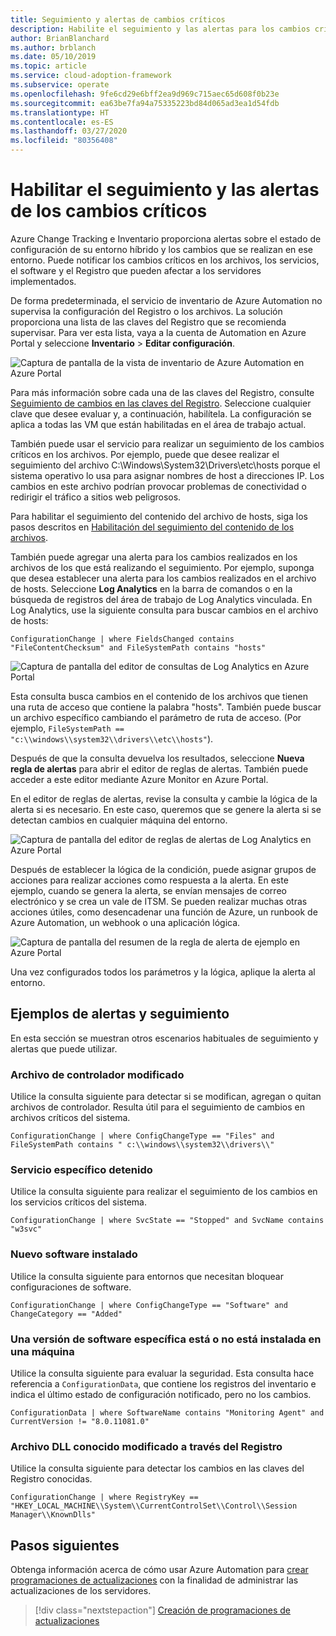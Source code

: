 ```yaml
---
title: Seguimiento y alertas de cambios críticos
description: Habilite el seguimiento y las alertas para los cambios críticos en su entorno híbrido con Azure Change Tracking e Inventario.
author: BrianBlanchard
ms.author: brblanch
ms.date: 05/10/2019
ms.topic: article
ms.service: cloud-adoption-framework
ms.subservice: operate
ms.openlocfilehash: 9fe6cd29e6bff2ea9d969c715aec65d608f0b23e
ms.sourcegitcommit: ea63be7fa94a75335223bd84d065ad3ea1d54fdb
ms.translationtype: HT
ms.contentlocale: es-ES
ms.lasthandoff: 03/27/2020
ms.locfileid: "80356408"
---
```

<!-- cSpell:ignore HKEY kusto -->

# <a name="enable-tracking-and-alerting-for-critical-changes"></a>Habilitar el seguimiento y las alertas de los cambios críticos

Azure Change Tracking e Inventario proporciona alertas sobre el estado de configuración de su entorno híbrido y los cambios que se realizan en ese entorno. Puede notificar los cambios críticos en los archivos, los servicios, el software y el Registro que pueden afectar a los servidores implementados.

De forma predeterminada, el servicio de inventario de Azure Automation no supervisa la configuración del Registro o los archivos. La solución proporciona una lista de las claves del Registro que se recomienda supervisar. Para ver esta lista, vaya a la cuenta de Automation en Azure Portal y seleccione **Inventario** > **Editar configuración**.

![Captura de pantalla de la vista de inventario de Azure Automation en Azure Portal](./media/change-tracking1.png)

Para más información sobre cada una de las claves del Registro, consulte [Seguimiento de cambios en las claves del Registro](https://docs.microsoft.com/azure/automation/automation-change-tracking#registry-key-change-tracking). Seleccione cualquier clave que desee evaluar y, a continuación, habilítela. La configuración se aplica a todas las VM que están habilitadas en el área de trabajo actual.

También puede usar el servicio para realizar un seguimiento de los cambios críticos en los archivos. Por ejemplo, puede que desee realizar el seguimiento del archivo C:\Windows\System32\Drivers\etc\hosts porque el sistema operativo lo usa para asignar nombres de host a direcciones IP. Los cambios en este archivo podrían provocar problemas de conectividad o redirigir el tráfico a sitios web peligrosos.

Para habilitar el seguimiento del contenido del archivo de hosts, siga los pasos descritos en [Habilitación del seguimiento del contenido de los archivos](https://docs.microsoft.com/azure/automation/change-tracking-file-contents#enable-file-content-tracking).

También puede agregar una alerta para los cambios realizados en los archivos de los que está realizando el seguimiento. Por ejemplo, suponga que desea establecer una alerta para los cambios realizados en el archivo de hosts. Seleccione **Log Analytics** en la barra de comandos o en la búsqueda de registros del área de trabajo de Log Analytics vinculada. En Log Analytics, use la siguiente consulta para buscar cambios en el archivo de hosts:

```kusto
ConfigurationChange | where FieldsChanged contains "FileContentChecksum" and FileSystemPath contains "hosts"
```

![Captura de pantalla del editor de consultas de Log Analytics en Azure Portal](./media/change-tracking2.png)

Esta consulta busca cambios en el contenido de los archivos que tienen una ruta de acceso que contiene la palabra "hosts". También puede buscar un archivo específico cambiando el parámetro de ruta de acceso. (Por ejemplo, `FileSystemPath ==  "c:\\windows\\system32\\drivers\\etc\\hosts"`).
  
Después de que la consulta devuelva los resultados, seleccione **Nueva regla de alertas** para abrir el editor de reglas de alertas. También puede acceder a este editor mediante Azure Monitor en Azure Portal.

En el editor de reglas de alertas, revise la consulta y cambie la lógica de la alerta si es necesario. En este caso, queremos que se genere la alerta si se detectan cambios en cualquier máquina del entorno.

![Captura de pantalla del editor de reglas de alertas de Log Analytics en Azure Portal](./media/change-tracking3.png)

Después de establecer la lógica de la condición, puede asignar grupos de acciones para realizar acciones como respuesta a la alerta. En este ejemplo, cuando se genera la alerta, se envían mensajes de correo electrónico y se crea un vale de ITSM. Se pueden realizar muchas otras acciones útiles, como desencadenar una función de Azure, un runbook de Azure Automation, un webhook o una aplicación lógica.

![Captura de pantalla del resumen de la regla de alerta de ejemplo en Azure Portal](./media/change-tracking4.png)

Una vez configurados todos los parámetros y la lógica, aplique la alerta al entorno.

## <a name="tracking-and-alerting-examples"></a>Ejemplos de alertas y seguimiento

En esta sección se muestran otros escenarios habituales de seguimiento y alertas que puede utilizar.

### <a name="driver-file-changed"></a>Archivo de controlador modificado

Utilice la consulta siguiente para detectar si se modifican, agregan o quitan archivos de controlador. Resulta útil para el seguimiento de cambios en archivos críticos del sistema.

  ```kusto
  ConfigurationChange | where ConfigChangeType == "Files" and FileSystemPath contains " c:\\windows\\system32\\drivers\\"
  ```

### <a name="specific-service-stopped"></a>Servicio específico detenido

Utilice la consulta siguiente para realizar el seguimiento de los cambios en los servicios críticos del sistema.

  ```kusto
  ConfigurationChange | where SvcState == "Stopped" and SvcName contains "w3svc"
  ```

### <a name="new-software-installed"></a>Nuevo software instalado

Utilice la consulta siguiente para entornos que necesitan bloquear configuraciones de software.

  ```kusto
  ConfigurationChange | where ConfigChangeType == "Software" and ChangeCategory == "Added"
  ```

### <a name="specific-software-version-is-or-isnt-installed-on-a-machine"></a>Una versión de software específica está o no está instalada en una máquina

Utilice la consulta siguiente para evaluar la seguridad. Esta consulta hace referencia a `ConfigurationData`, que contiene los registros del inventario e indica el último estado de configuración notificado, pero no los cambios.

  ```kusto
  ConfigurationData | where SoftwareName contains "Monitoring Agent" and CurrentVersion != "8.0.11081.0"
  ```

### <a name="known-dll-changed-through-the-registry"></a>Archivo DLL conocido modificado a través del Registro

Utilice la consulta siguiente para detectar los cambios en las claves del Registro conocidas.

  ```kusto
  ConfigurationChange | where RegistryKey == "HKEY_LOCAL_MACHINE\\System\\CurrentControlSet\\Control\\Session Manager\\KnownDlls"
  ```

## <a name="next-steps"></a>Pasos siguientes

Obtenga información acerca de cómo usar Azure Automation para [crear programaciones de actualizaciones](./update-schedules.md) con la finalidad de administrar las actualizaciones de los servidores.

> [!div class="nextstepaction"]
> [Creación de programaciones de actualizaciones](./update-schedules.md)
